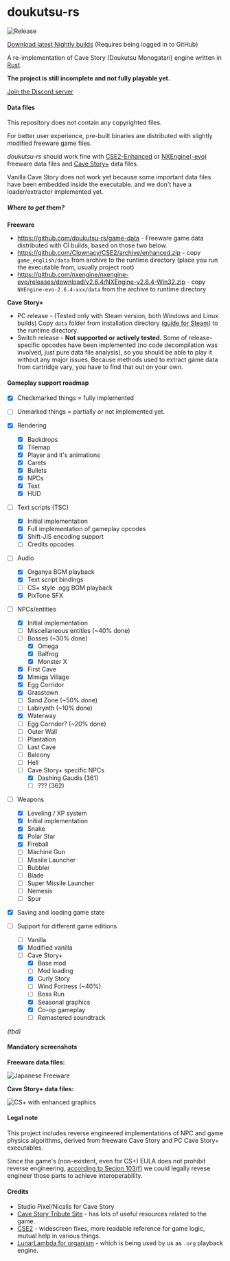 # doukutsu-rs

![Release](https://github.com/doukutsu-rs/doukutsu-rs/workflows/Release/badge.svg)

[Download latest Nightly builds](https://github.com/doukutsu-rs/doukutsu-rs/actions) (Requires being logged in to GitHub)

A re-implementation of Cave Story (Doukutsu Monogatari) engine written in [Rust](https://www.rust-lang.org/).

**The project is still incomplete and not fully playable yet.**

[Join the Discord server](https://discord.gg/fbRsNNB)

#### Data files

This repository does not contain any copyrighted files. 

For better user experience, pre-built binaries are distributed with slightly modified freeware game files. 

*doukutsu-rs* should work fine with [CSE2-Enhanced](https://github.com/Clownacy/CSE2) or [NXEngine(-evo)](https://github.com/nxengine/nxengine-evo) freeware data files and [Cave Story+](https://www.nicalis.com/games/cavestory+) data files.

Vanilla Cave Story does not work yet because some important data files have been embedded inside the executable. and we don't have a loader/extractor implemented yet.

##### Where to get them?

**Freeware**

- https://github.com/doukutsu-rs/game-data - Freeware game data distributed with CI builds, based on those two below.
- https://github.com/Clownacy/CSE2/archive/enhanced.zip - copy `game_english/data` from archive to the runtime directory (place you run the executable from, usually project root)
- https://github.com/nxengine/nxengine-evo/releases/download/v2.6.4/NXEngine-v2.6.4-Win32.zip - copy `NXEngine-evo-2.6.4-xxx/data` from the archive to runtime directory

**Cave Story+**

- PC release - (Tested only with Steam version, both Windows and Linux builds) Copy `data` folder from installation directory ([guide for Steam](https://steamcommunity.com/sharedfiles/filedetails/?id=760447682)) to the runtime directory.
- Switch release - **Not supported or actively tested.** Some of release-specific opcodes have been implemented (no code 
decompilation was involved, just pure data file analysis), so you should be able to play it without any major issues. 
Because methods used to extract game data from cartridge vary, you have to find that out on your own.

#### Gameplay support roadmap

- [x] Checkmarked things = fully implemented
- [ ] Unmarked things = partially or not implemented yet.

- [x] Rendering
  - [x] Backdrops
  - [x] Tilemap
  - [x] Player and it's animations
  - [x] Carets
  - [x] Bullets
  - [x] NPCs
  - [x] Text
  - [x] HUD
- [ ] Text scripts (TSC)
  - [x] Initial implementation
  - [x] Full implementation of gameplay opcodes
  - [x] Shift-JIS encoding support
  - [ ] Credits opcodes
- [ ] Audio
  - [x] Organya BGM playback
  - [x] Text script bindings
  - [ ] CS+ style .ogg BGM playback
  - [x] PixTone SFX
- [ ] NPCs/entities
  - [x] Initial implementation
  - [ ] Miscellaneous entities (~40% done)
  - [ ] Bosses (~30% done)
    - [x] Omega
    - [x] Balfrog
    - [x] Monster X
  - [x] First Cave
  - [x] Mimiga Village
  - [x] Egg Corridor
  - [x] Grasstown
  - [ ] Sand Zone (~50% done)
  - [ ] Labirynth (~10% done)
  - [x] Waterway
  - [ ] Egg Corridor? (~20% done)
  - [ ] Outer Wall
  - [ ] Plantation
  - [ ] Last Cave
  - [ ] Balcony
  - [ ] Hell
  - [ ] Cave Story+ specific NPCs
    - [x] Dashing Gaudis (361)
    - [ ] ??? (362)
- [ ] Weapons
  - [x] Leveling / XP system
  - [x] Initial implementation
  - [x] Snake
  - [x] Polar Star
  - [x] Fireball
  - [ ] Machine Gun
  - [ ] Missile Launcher
  - [ ] Bubbler
  - [ ] Blade
  - [ ] Super Missile Launcher
  - [ ] Nemesis
  - [ ] Spur
- [x] Saving and loading game state
- [ ] Support for different game editions
  - [ ] Vanilla
  - [x] Modified vanilla
  - [ ] Cave Story+
    - [x] Base mod
    - [ ] Mod loading
    - [x] Curly Story
    - [ ] Wind Fortress (~40%)
    - [ ] Boss Run
    - [x] Seasonal graphics
    - [x] Co-op gameplay
    - [ ] Remastered soundtrack

*(tbd)*

#### Mandatory screenshots

**Freeware data files:**

![Japanese Freeware](https://i.imgur.com/eZ0V5rK.png)

**Cave Story+ data files:**

![CS+ with enhanced graphics](https://i.imgur.com/YaPAs70.png)

#### Legal note

This project includes reverse engineered implementations of NPC and game physics algorithms, derived from freeware Cave Story and PC Cave Story+ executables.

Since the game's (non-existent, even for CS+) EULA does not prohibit reverse engineering, 
[according to Secion 103(f)](https://www.law.cornell.edu/uscode/text/17/1201) we could legally revese engineer those parts 
to achieve interoperability.   

#### Credits

- Studio Pixel/Nicalis for Cave Story 
- [Cave Story Tribute Site](https://cavestory.org) - has lots of useful resources related to the game. 
- [CSE2](https://github.com/Clownacy/CSE2) - widescreen fixes, more readable reference for game logic, mutual help in various things.
- [LunarLambda for organism](https://gitdab.com/LunarLambda/organism) - which is being used by us as `.org` playback engine.
